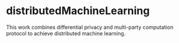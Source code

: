 # distributedMachineLearning
This work combines differential privacy and multi-party computation protocol to achieve distributed machine learning.
